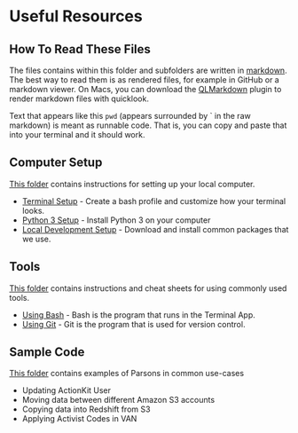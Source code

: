 # Useful Resources


## How To Read These Files

The files contains within this folder and subfolders are written in [markdown](https://en.wikipedia.org/wiki/Markdown). The best way to read them is as rendered files, for example in GitHub or a markdown viewer. On Macs, you can download the [QLMarkdown](https://github.com/sindresorhus/quick-look-plugins#qlmarkdown) plugin to render markdown files with quicklook.

Text that appears like this `pwd` (appears surrounded by \` in the raw markdown) is meant as runnable code. That is, you can copy and paste that into your terminal and it should work.


## Computer Setup

[This folder](./computer_setup/) contains instructions for setting up your local computer.

* [Terminal Setup](./computer_setup/terminal_app_setup.md) - Create a bash
  profile and customize how your terminal looks.
* [Python 3 Setup](./computer_setup/python_setup.md) - Install Python 3 on your
  computer
* [Local Development Setup](./computer_setup/local_dev_setup.md) - Download and
  install common packages that we use.


## Tools

[This folder](./tools/) contains instructions and cheat sheets for using commonly used
tools.

* [Using Bash](./tools/using_bash.md) - Bash is the program that runs in the
Terminal App.
* [Using Git](./tools/using_git.md) - Git is the program that is used for
version control.

## Sample Code

[This folder](./sample_code/) contains examples of Parsons in common use-cases

* Updating ActionKit User
* Moving data between different Amazon S3 accounts
* Copying data into Redshift from S3
* Applying Activist Codes in VAN